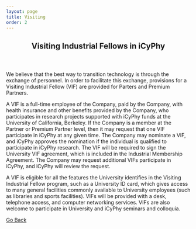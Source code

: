```yaml
---
layout: page
title: Visiting
order: 2
---
```


<!-- Main -->
<div id="main" class="alt">

<!-- One -->
<section id="one">
	<div class="inner">
		<header class="major">
			<h1>Visiting Industrial Fellows in iCyPhy</h1>
		</header>

<!-- Content -->
<p>We believe that the best way to transition technology is through the exchange of personnel. In order to facilitate this exchange, provisions for a Visiting Industrial Fellow (VIF) are provided for Parters and Premium Partners.</p>

<p>A VIF is a full-time employee of the Company, paid by the Company, with health insurance and other benefits provided by the Company, who participates in research projects supported with iCyPhy funds at the University of California, Berkeley. If the Company is a member at the Partner or Premium Partner level, then it may request that one VIF participate in iCyPhy at any given time. The Company may nominate a VIF, and iCyPhy approves the nomination if the individual is qualified to participate in iCyPhy research. The VIF will be required to sign the University VIF agreement, which is included in the Industrial Membership Agreement. The Company may request additional VIFs participate in iCyPhy, and iCyPhy will review the request.</p>

<p>A VIF is eligible for all the features the University identifies in the Visiting Industrial Fellow program, such as a University ID card, which gives access to many general facilities commonly available to University employees (such as libraries and sports facilities). VIFs will be provided with a desk, telephone access, and computer networking services. VIFs are also welcome to participate in University and iCyPhy seminars and colloquia.</p>

<a href="membership.html" class="button">Go Back</a>

</div>
</section>

</div>
